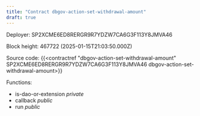 ```yaml
---
title: "Contract dbgov-action-set-withdrawal-amount"
draft: true
---
```

Deployer: SP2XCME6ED8RERGR9R7YDZW7CA6G3F113Y8JMVA46


 



Block height: 467722 (2025-01-15T21:03:50.000Z)

Source code: {{<contractref "dbgov-action-set-withdrawal-amount" SP2XCME6ED8RERGR9R7YDZW7CA6G3F113Y8JMVA46 dbgov-action-set-withdrawal-amount>}}

Functions:

* is-dao-or-extension _private_
* callback _public_
* run _public_
